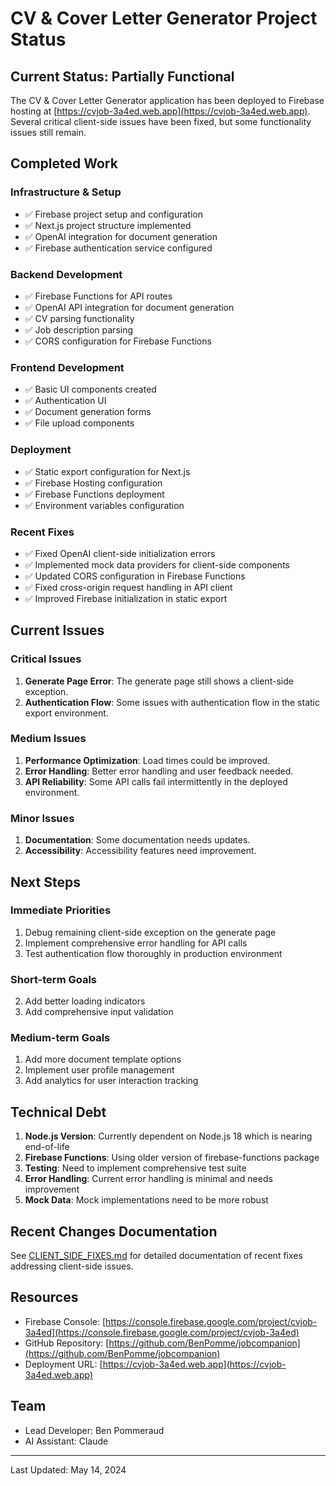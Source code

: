 # CV & Cover Letter Generator Project Status

## Current Status: Partially Functional

The CV & Cover Letter Generator application has been deployed to Firebase hosting at [https://cvjob-3a4ed.web.app](https://cvjob-3a4ed.web.app). Several critical client-side issues have been fixed, but some functionality issues still remain.

## Completed Work

### Infrastructure & Setup
- ✅ Firebase project setup and configuration
- ✅ Next.js project structure implemented
- ✅ OpenAI integration for document generation
- ✅ Firebase authentication service configured

### Backend Development
- ✅ Firebase Functions for API routes
- ✅ OpenAI API integration for document generation
- ✅ CV parsing functionality
- ✅ Job description parsing
- ✅ CORS configuration for Firebase Functions

### Frontend Development
- ✅ Basic UI components created
- ✅ Authentication UI
- ✅ Document generation forms
- ✅ File upload components

### Deployment
- ✅ Static export configuration for Next.js
- ✅ Firebase Hosting configuration
- ✅ Firebase Functions deployment
- ✅ Environment variables configuration

### Recent Fixes
- ✅ Fixed OpenAI client-side initialization errors
- ✅ Implemented mock data providers for client-side components
- ✅ Updated CORS configuration in Firebase Functions
- ✅ Fixed cross-origin request handling in API client
- ✅ Improved Firebase initialization in static export

## Current Issues

### Critical Issues
1. **Generate Page Error**: The generate page still shows a client-side exception.
2. **Authentication Flow**: Some issues with authentication flow in the static export environment.

### Medium Issues
1. **Performance Optimization**: Load times could be improved.
2. **Error Handling**: Better error handling and user feedback needed.
3. **API Reliability**: Some API calls fail intermittently in the deployed environment.

### Minor Issues
1. **Documentation**: Some documentation needs updates.
2. **Accessibility**: Accessibility features need improvement.

## Next Steps

### Immediate Priorities
1. Debug remaining client-side exception on the generate page
2. Implement comprehensive error handling for API calls
3. Test authentication flow thoroughly in production environment

### Short-term Goals
2. Add better loading indicators
3. Add comprehensive input validation

### Medium-term Goals
1. Add more document template options
2. Implement user profile management
3. Add analytics for user interaction tracking

## Technical Debt

1. **Node.js Version**: Currently dependent on Node.js 18 which is nearing end-of-life
2. **Firebase Functions**: Using older version of firebase-functions package
3. **Testing**: Need to implement comprehensive test suite
4. **Error Handling**: Current error handling is minimal and needs improvement
5. **Mock Data**: Mock implementations need to be more robust

## Recent Changes Documentation

See [CLIENT_SIDE_FIXES.md](./CLIENT_SIDE_FIXES.md) for detailed documentation of recent fixes addressing client-side issues.

## Resources

- Firebase Console: [https://console.firebase.google.com/project/cvjob-3a4ed](https://console.firebase.google.com/project/cvjob-3a4ed)
- GitHub Repository: [https://github.com/BenPomme/jobcompanion](https://github.com/BenPomme/jobcompanion)
- Deployment URL: [https://cvjob-3a4ed.web.app](https://cvjob-3a4ed.web.app)

## Team

- Lead Developer: Ben Pommeraud
- AI Assistant: Claude

---

Last Updated: May 14, 2024